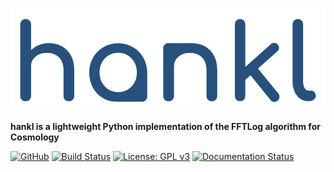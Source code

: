 ![logo](logo.png)

**hankl is a lightweight Python implementation of the FFTLog algorithm for Cosmology**


[![GitHub](https://img.shields.io/badge/GitHub-minaskar%2Fhankl-blue)](https://github.com/minaskar/hankl)
[![Build Status](https://api.travis-ci.com/minaskar/hankl.svg?branch=master&status=passed)](https://travis-ci.com/minaskar/hankl)
[![License: GPL v3](https://img.shields.io/badge/License-GPLv3-blue.svg)](https://github.com/minaskar/hankl/blob/master/LICENSE)
[![Documentation Status](https://readthedocs.org/projects/hankl/badge/?version=latest)](https://hankl.readthedocs.io/en/latest/?badge=latest)